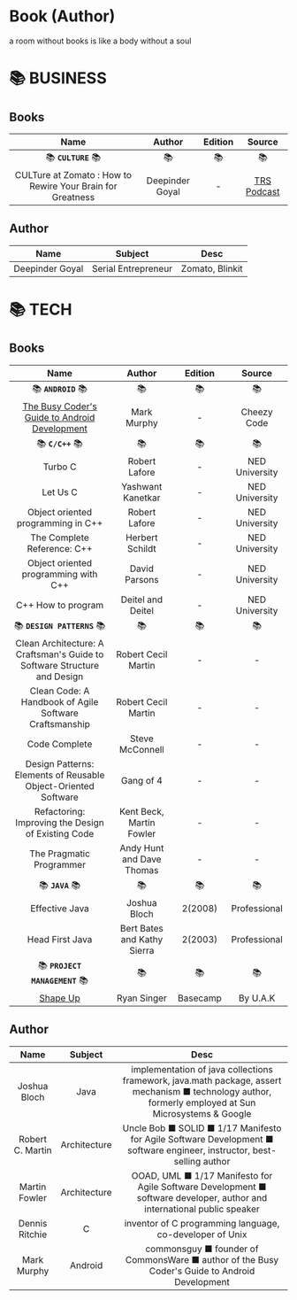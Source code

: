 # Book (Author)
a room without books is like a body without a soul

# 📚 BUSINESS
## Books
|Name|Author|Edition|Source|
|:-:|:-:|:-:|:-:|
|📚 **`CULTURE`** 📚|📚|📚|📚|
|CULTure at Zomato : How to Rewire Your Brain for Greatness|Deepinder Goyal|-|[TRS Podcast](https://youtu.be/3wBEUuV7BYg?t=522)|

## Author
Name|Subject|Desc
:-:|:-:|:-:
Deepinder Goyal|Serial Entrepreneur|Zomato, Blinkit

# 📚 TECH
## Books

|Name|Author|Edition|Source|
|:-:|:-:|:-:|:-:|
|📚 **`ANDROID`** 📚|📚|📚|📚|
|[The Busy Coder's Guide to Android Development](https://commonsware.com/Android/)|Mark Murphy|-|Cheezy Code|
|📚 **`C/C++`** 📚|📚|📚|📚|
|Turbo C|Robert Lafore|-|NED University|
|Let Us C|Yashwant Kanetkar|-|NED University|
|Object oriented programming in C++|Robert Lafore|-|NED University|
|The Complete Reference: C++|Herbert Schildt|-|NED University|
|Object oriented programming with C++|David Parsons|-|NED University|
|C++ How to program|Deitel and Deitel|-|NED University|
|📚 **`DESIGN PATTERNS`** 📚|📚|📚|📚|
|Clean Architecture: A Craftsman's Guide to Software Structure and Design|Robert Cecil Martin|-|-|
|Clean Code: A Handbook of Agile Software Craftsmanship|Robert Cecil Martin|-|-|
|Code Complete|Steve McConnell|-|-|
|Design Patterns: Elements of Reusable Object-Oriented Software|Gang of 4|-|-|
|Refactoring: Improving the Design of Existing Code|Kent Beck, Martin Fowler|-|-|
The Pragmatic Programmer|Andy Hunt and Dave Thomas|-|-|
|📚 **`JAVA`** 📚|📚|📚|📚|
|Effective Java|Joshua Bloch|2(2008)|Professional
|Head First Java|Bert Bates and Kathy Sierra|2(2003)|Professional
|📚 **`PROJECT MANAGEMENT`** 📚|📚|📚|📚|
|[Shape Up](https://basecamp.com/shapeup/shape-up.pdf)|Ryan Singer|Basecamp|By U.A.K

## Author
Name|Subject|Desc
:-:|:-:|:-:
Joshua Bloch|Java|implementation of java collections framework, java.math package, assert mechanism ■ technology author, formerly employed at Sun Microsystems & Google
Robert C. Martin|Architecture|Uncle Bob ■ SOLID ■ 1/17 Manifesto for Agile Software Development ■ software engineer, instructor, best-selling author
Martin Fowler|Architecture|OOAD, UML ■ 1/17 Manifesto for Agile Software Development ■ software developer, author and international public speaker
Dennis Ritchie|C|inventor of C programming language, co-developer of Unix
Mark Murphy|Android|commonsguy ■ founder of CommonsWare ■ author of the Busy Coder's Guide to Android Development
